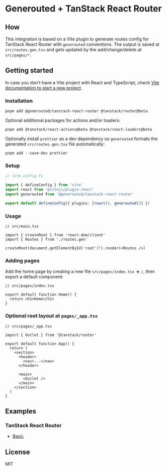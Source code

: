 # Generouted + TanStack React Router

## How

This integration is based on a Vite plugin to generate routes config for TanStack React Router with `generouted` conventions. The output is saved at `src/routes.gen.tsx` and gets updated by the add/change/delete at `src/pages/*`.

## Getting started

In case you don't have a Vite project with React and TypeScript, check [Vite documentation to start a new project](https://vitejs.dev/guide/#scaffolding-your-first-vite-project).

### Installation

```shell
pnpm add @generouted/tanstack-react-router @tanstack/router@beta
```

Optional additional packages for actions and/or loaders:

```shell
pnpm add @tanstack/react-actions@beta @tanstack/react-loaders@beta
```

Optionally install `prettier` as a dev dependency so `generouted` formats the generated `src/routes.gen.tsx` file automatically:

```shell
pnpm add --save-dev prettier
```

### Setup

```ts
// vite.config.ts

import { defineConfig } from 'vite'
import react from '@vitejs/plugin-react'
import generouted from '@generouted/tanstack-react-router'

export default defineConfig({ plugins: [react(), generouted()] })
```

### Usage

```tsx
// src/main.tsx

import { createRoot } from 'react-dom/client'
import { Routes } from './routes.gen'

createRoot(document.getElementById('root')!).render(<Routes />)
```

### Adding pages

Add the home page by creating a new file `src/pages/index.tsx` **→** `/`, then export a default component:

```tsx
// src/pages/index.tsx

export default function Home() {
  return <h1>Home</h1>
}
```

### Optional root layout at `pages/_app.tsx`

```tsx
// src/pages/_app.tsx

import { Outlet } from '@tanstack/router'

export default function App() {
  return (
    <section>
      <header>
        <nav>...</nav>
      </header>

      <main>
        <Outlet />
      </main>
    </section>
  )
}
```

## Examples

### TanStack React Router

- [Basic](../../examples/tanstack-react-router/basic)

## License

MIT
